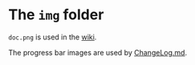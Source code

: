 # The `img` folder

`doc.png` is used in the [wiki](../../../wiki).  

The progress bar images are used by [ChangeLog.md](../../ChangeLog.md#version-145).  
